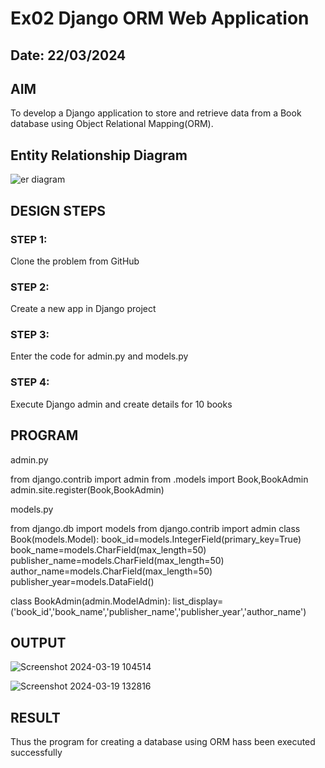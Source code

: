 # Ex02 Django ORM Web Application
## Date: 22/03/2024

## AIM
To develop a Django application to store and retrieve data from a Book database using Object Relational Mapping(ORM).

## Entity Relationship Diagram

![er diagram](https://github.com/dr-pvijayan/ORM/assets/150773598/52019a1b-879d-453e-897a-2b550afef4b6)

## DESIGN STEPS

### STEP 1:
Clone the problem from GitHub

### STEP 2:
Create a new app in Django project

### STEP 3:
Enter the code for admin.py and models.py

### STEP 4:
Execute Django admin and create details for 10 books

## PROGRAM
admin.py

from django.contrib import admin
from .models import Book,BookAdmin
admin.site.register(Book,BookAdmin)

models.py

from django.db import models
from django.contrib import admin
class Book(models.Model):
    book_id=models.IntegerField(primary_key=True)
    book_name=models.CharField(max_length=50)
    publisher_name=models.CharField(max_length=50)
    author_name=models.CharField(max_length=50)
    publisher_year=models.DataField()

class BookAdmin(admin.ModelAdmin):
    list_display=('book_id','book_name','publisher_name','publisher_year','author_name')

## OUTPUT

![Screenshot 2024-03-19 104514](https://github.com/dr-pvijayan/ORM/assets/150773598/f2da4dc4-47db-4192-a770-57eb2b5a50bf)


![Screenshot 2024-03-19 132816](https://github.com/dr-pvijayan/ORM/assets/150773598/7b2c70c2-ff55-4101-9272-5445e4b16e76)

## RESULT
Thus the program for creating a database using ORM hass been executed successfully
